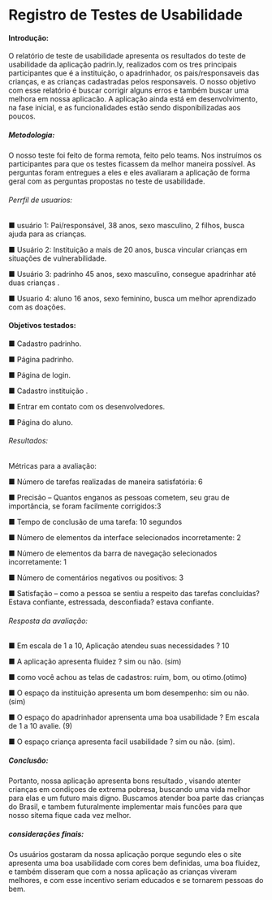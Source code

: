 # Registro de Testes de Usabilidade
#### Introdução:

O relatório de teste de usabilidade apresenta os resultados do teste de usabilidade da aplicaçâo padrin.ly, realizados com os tres principais participantes que é a instituição, o apadrinhador, os pais/responsaveis das crianças, e as crianças cadastradas pelos responsaveis. O nosso objetivo com esse relatório é buscar corrigir alguns erros e também buscar uma melhora em nossa aplicacâo. A aplicação ainda está em desenvolvimento, na fase inicial, e as funcionalidades estão sendo disponibilizadas aos poucos.

##### Metodologia:

O nosso teste foi feito de forma remota, feito pelo teams. Nos instruímos os participantes para que os testes ficassem da melhor maneira possível. As perguntas foram entregues a eles e eles avaliaram a aplicação de forma geral com as perguntas propostas no teste de usabilidade.

###### Perrfil de usuarios:

■ usuário 1: Pai/responsável, 38 anos, sexo masculino, 2 filhos, busca ajuda para as crianças.

■ Usuário 2: Instituição a mais de 20 anos, busca vincular crianças em situações de vulnerabilidade.

■ Usuário 3: padrinho 45 anos, sexo masculino, consegue apadrinhar até duas crianças .

■ Usuario 4: aluno 16 anos, sexo feminino, busca um melhor aprendizado com as doações.

#### Objetivos testados:

■ Cadastro padrinho.

■  Página padrinho.

■ Página de login.

■ Cadastro instituição .

■  Entrar em contato com os desenvolvedores.

■ Página do aluno.

###### Resultados:

Métricas para a avaliação:

■ Número de tarefas realizadas de maneira satisfatória: 6

■ Precisão – Quantos enganos as pessoas cometem, seu grau de importância, se foram facilmente corrigidos:3

■ Tempo de conclusão de uma tarefa: 10 segundos

■ Número de elementos da interface selecionados incorretamente: 2

■ Número de elementos da barra de navegação selecionados incorretamente: 1

■ Número de comentários negativos ou positivos: 3

■ Satisfação – como a pessoa se sentiu a respeito das tarefas concluídas? Estava confiante, estressada, desconfiada? estava confiante.

###### Resposta da avaliação:

■ Em escala de 1 a 10, Aplicação atendeu suas necessidades ? 10

■ A aplicação apresenta fluidez ? sim ou não. (sim)

■ como você achou as telas de cadastros: ruim, bom, ou otimo.(otimo)

■ O espaço da instituição apresenta um bom desempenho: sim ou nâo. (sim)

■ O espaço do apadrinhador aprensenta uma boa usabilidade ? Em escala de 1 a 10 avalie. (9)

■ O espaço criança apresenta facil usabilidade ? sim ou nâo. (sim).

##### Conclusâo:
Portanto, nossa aplicaçâo apresenta bons resultado , visando atenter crianças em condiçoes de extrema pobresa, buscando uma vida melhor para elas e um futuro mais digno. Buscamos  atender boa parte das crianças do Brasil, e tambem futuralmente implementar mais funcôes para que  nosso sitema fique cada vez melhor.

 ##### considerações  finais:

Os usuários gostaram da nossa aplicação porque segundo eles o site apresenta  uma boa usabilidade com cores bem definidas, uma boa fluidez, e também disseram que com a nossa aplicação as crianças viveram melhores, e com esse incentivo seriam educados e se tornarem pessoas do bem.


 
 



